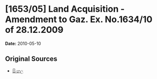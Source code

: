 # [1653/05] Land Acquisition - Amendment to Gaz. Ex. No.1634/10 of 28.12.2009

**Date:** 2010-05-10

## Original Sources

- [සිංහල](https://documents.gov.lk/view/extra-gazettes/2010/5/1653-05_S.pdf)
